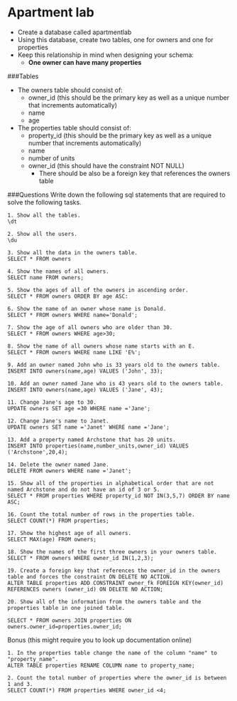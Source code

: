 # Apartment lab

- Create a database called apartmentlab 
- Using this database, create two tables, one for owners and one for properties
- Keep this relationship in mind when designing your schema:
	+ **One owner can have many properties**

###Tables

- The owners table should consist of: 
	+ owner_id (this should be the primary key as well as a unique number that increments automatically)
	+ name
	+ age
- The properties table should consist of:
	+ property_id (this should be the primary key as well as a unique number that increments automatically)
	+ name
	+ number of units
	+ owner_id (this should have the constraint NOT NULL)
		+ There should be also be a foreign key that references the owners table

###Questions
Write down the following sql statements that are required to solve the following tasks.

```    
1. Show all the tables.
\dt

2. Show all the users. 
\du

3. Show all the data in the owners table.
SELECT * FROM owners

4. Show the names of all owners. 
SELECT name FROM owners;

5. Show the ages of all of the owners in ascending order. 
SELECT * FROM owners ORDER BY age ASC:

6. Show the name of an owner whose name is Donald. 
SELECT * FROM owners WHERE name='Donald';

7. Show the age of all owners who are older than 30.
SELECT * FROM owners WHERE age>30;

8. Show the name of all owners whose name starts with an E. 
SELECT * FROM owners WHERE name LIKE 'E%';

9. Add an owner named John who is 33 years old to the owners table.
INSERT INTO owners(name,age) VALUES ('John', 33);

10. Add an owner named Jane who is 43 years old to the owners table. 
INSERT INTO owners(name,age) VALUES ('Jane', 43);

11. Change Jane's age to 30. 
UPDATE owners SET age =30 WHERE name ='Jane';

12. Change Jane's name to Janet.
UPDATE owners SET name ='Janet' WHERE name ='Jane';

13. Add a property named Archstone that has 20 units. 
INSERT INTO properties(name,number_units,owner_id) VALUES ('Archstone',20,4);

14. Delete the owner named Jane. 
DELETE FROM owners WHERE name ='Janet';

15. Show all of the properties in alphabetical order that are not named Archstone and do not have an id of 3 or 5. 
SELECT * FROM properties WHERE property_id NOT IN(3,5,7) ORDER BY name ASC;

16. Count the total number of rows in the properties table.
SELECT COUNT(*) FROM properties;

17. Show the highest age of all owners.
SELECT MAX(age) FROM owners;

18. Show the names of the first three owners in your owners table.
SELECT * FROM owners WHERE owner_id IN(1,2,3);

19. Create a foreign key that references the owner_id in the owners table and forces the constraint ON DELETE NO ACTION.
ALTER TABLE properties ADD CONSTRAINT owner_fk FOREIGN KEY(owner_id) REFERENCES owners (owner_id) ON DELETE NO ACTION;

20. Show all of the information from the owners table and the properties table in one joined table.  

SELECT * FROM owners JOIN properties ON owners.owner_id=properties.owner_id;
```
Bonus (this might require you to look up documentation online)

```
1. In the properties table change the name of the column "name" to "property_name". 
ALTER TABLE properties RENAME COLUMN name to property_name;

2. Count the total number of properties where the owner_id is between 1 and 3.
SELECT COUNT(*) FROM properties WHERE owner_id <4;
```
